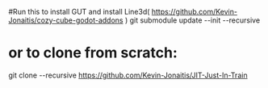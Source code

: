 #Run this to install GUT and install Line3d(
	https://github.com/Kevin-Jonaitis/cozy-cube-godot-addons
)
git submodule update --init --recursive

# or to clone from scratch:
git clone --recursive https://github.com/Kevin-Jonaitis/JIT-Just-In-Train